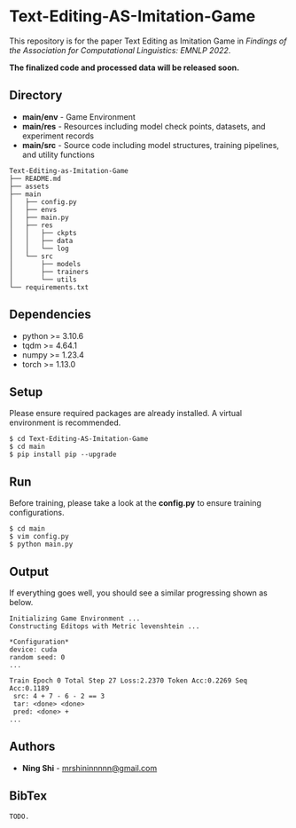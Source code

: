 # Text-Editing-AS-Imitation-Game

This repository is for the paper Text Editing as Imitation Game in *Findings of the Association for Computational Linguistics: EMNLP 2022*.

**The finalized code and processed data will be released soon.**

## Directory
+ **main/env** - Game Environment
+ **main/res** - Resources including model check points, datasets, and experiment records
+ **main/src** - Source code including model structures, training pipelines, and utility functions
```
Text-Editing-as-Imitation-Game
├── README.md
├── assets
├── main
│   ├── config.py
│   ├── envs
│   ├── main.py
│   ├── res
│   │   ├── ckpts
│   │   ├── data
│   │   └── log
│   └── src
│       ├── models
│       ├── trainers
│       └── utils
└── requirements.txt
```

## Dependencies
+ python >= 3.10.6
+ tqdm >= 4.64.1
+ numpy >= 1.23.4
+ torch >= 1.13.0

## Setup
Please ensure required packages are already installed. A virtual environment is recommended.
```
$ cd Text-Editing-AS-Imitation-Game
$ cd main
$ pip install pip --upgrade
```

## Run
Before training, please take a look at the **config.py** to ensure training configurations.
```
$ cd main
$ vim config.py
$ python main.py
```

## Output
If everything goes well, you should see a similar progressing shown as below.
```
Initializing Game Environment ...
Constructing Editops with Metric levenshtein ...

*Configuration*
device: cuda
random seed: 0
...

Train Epoch 0 Total Step 27 Loss:2.2370 Token Acc:0.2269 Seq Acc:0.1189
 src: 4 + 7 - 6 - 2 == 3
 tar: <done> <done>
 pred: <done> +
...
```

## Authors
* **Ning Shi** - mrshininnnnn@gmail.com

## BibTex
```
TODO.
```
